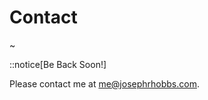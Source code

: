 # Contact

~

::notice[Be Back Soon!]

Please contact me at [me@josephrhobbs.com](mailto:me@josephrhobbs.com).